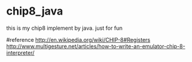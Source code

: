 # chip8_java
this is my chip8 implement by java. just for fun

#reference
http://en.wikipedia.org/wiki/CHIP-8#Registers
http://www.multigesture.net/articles/how-to-write-an-emulator-chip-8-interpreter/
